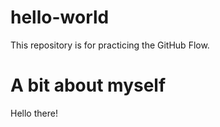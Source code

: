 # hello-world
This repository is for practicing the GitHub Flow.

# A bit about myself
Hello there!
